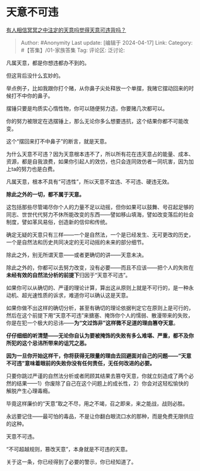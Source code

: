 # 天意不可违
[有人相信冥冥之中注定的天意吗觉得天意可违背吗？](https://www.zhihu.com/question/622129601/answer/3468514486)

> Author: #Anonymity
> Last update: [编辑于 2024-04-17]
> Link:
> Category: #【答集】/01-家族答集 
> Tag: 
> 评论区:
> 泛讨论:

凡属天意，都是你想违都办不到的。

但这背后没什么玄妙的。

举点例子，比如我跟你打个赌，从你鼻子尖处释放一个单摆，我赌它摆动回来的时候打不中你的鼻子。

摆锤只要是均质实心惰性物，你可以随便努力选，你要赌几次都可以。

你的努力被限定在选摆锤上，那么无论你多么想要违抗，这个结果你都不可能改变。

这个“摆回来打不中鼻子”的断言，就是天意。

为什么天意不可违？因为天意根本违不了，所以所有花在违天意占的能量、成本、资源，都是自我浪费，如果你引起人的效仿，也只会连同效仿者一同坑害，因为加上ta的努力也是白费。

凡属天意，根本不具有“可违性”，所以天意不宜违、不可违、硬违无效。

**除此之外的一切，都不属于天意。**

这包括那些尽管竭尽你个人的力量不足以动摇，但你如果可以鼓舞、号召起足够的同志、世世代代努力不休所能改变的东西——譬如移山填海，譬如改变落后的社会制度，譬如革风易俗，创造新的信仰和传统。

确定无疑的天意只有三样——一个是自然法，一个是已经发生、无可更改的历史，一个是自然法和历史共同决定的无可动摇的未来的部分细节。

除此之外，别无所谓天意——或者更确切的讲——天意未决。

除此之外的，你都可以去努力改变，没有必要——而且不应该——把个人的失败在**未经有效的自然法分析的前提下**归因于“天意不可违”。

如果你可以从确切的、严谨的理论计算，算出这从原则上就是不可行的，是一种永动机、超光速性质的诉求，难道你可以确认这是天意。

如果你做不出这样的确切分析，甚至有确切的理论依据判定它在原则上是可行的，然后在这个前提下用“天意不可违”来搪塞、掩饰你个人的懦弱、散漫带来的失败，你是在犯一个极大的忌讳——**为“文过饰非”这样微不足道的理由篡夺天意**。

**仔仔细细的听清楚——无论你自认为要被掩饰的失败有多么难堪、严重，都不及你所犯的这个忌讳所带来的诅咒之恶。**

**因为一旦你开始这样干，你将获得无限量的理由去回避面对自己的问题——“天意不可违”意味着眼前的失败你没有任何责任，无任何改进的必要。**

只要你跳过严谨的自然法分析或者罔顾其结果去篡夺天意，你就立刻造成了两个必然的结果——1）你废除了自己在这个问题上的成长性，2）你会对这轻松愉快的解脱产生心理毒瘾。

毕竟这样廉价的“天意”取之不尽，用之不竭，召之即来，来之能战，战则必胜。

永远要记住——最可怕的毒品，不是让你翻白眼流口水的那种，而是免费无限供应的这种。

天意不可违。

“不可超越规则，篡改天意”，本身就是不可违的天意。

关于这一条，你已经得到了必要的警示，你已经知道了。